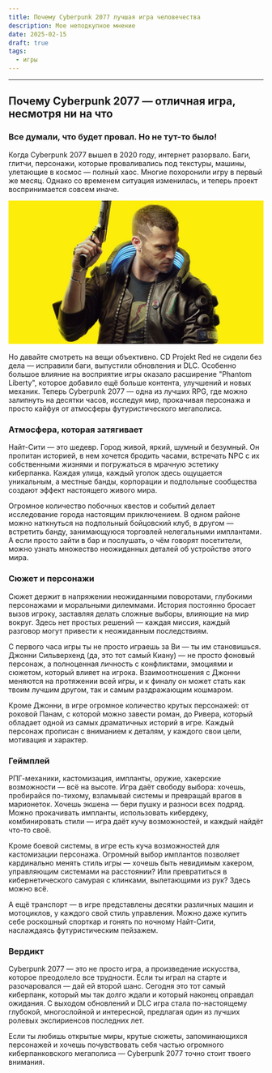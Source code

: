 ```yaml
---
title: Почему Cyberpunk 2077 лучшая игра человечества
description: Мое неподкупное мнение
date: 2025-02-15
draft: true
tags:
  - игры
---
```


---

## Почему Cyberpunk 2077 — отличная игра, несмотря ни на что

### Все думали, что будет провал. Но не тут-то было!

Когда Cyberpunk 2077 вышел в 2020 году, интернет разорвало. Баги, глитчи, персонажи, которые проваливались под текстуры, машины, улетающие в космос — полный хаос. Многие похоронили игру в первый же месяц. Однако со временем ситуация изменилась, и теперь проект воспринимается совсем иначе.

![](cp2077_game-thumbnail.jpg)

Но давайте смотреть на вещи объективно. CD Projekt Red не сидели без дела — исправили баги, выпустили обновления и DLC. Особенно большое влияние на восприятие игры оказало расширение "Phantom Liberty", которое добавило ещё больше контента, улучшений и новых механик. Теперь Cyberpunk 2077 — одна из лучших RPG, где можно залипнуть на десятки часов, исследуя мир, прокачивая персонажа и просто кайфуя от атмосферы футуристического мегаполиса.

### Атмосфера, которая затягивает

Найт-Сити — это шедевр. Город живой, яркий, шумный и безумный. Он пропитан историей, в нем хочется бродить часами, встречать NPC с их собственными жизнями и погружаться в мрачную эстетику киберпанка. Каждая улица, каждый уголок здесь ощущается уникальным, а местные банды, корпорации и подпольные сообщества создают эффект настоящего живого мира. 

Огромное количество побочных квестов и событий делает исследование города настоящим приключением. В одном районе можно наткнуться на подпольный бойцовский клуб, в другом — встретить банду, занимающуюся торговлей нелегальными имплантами. А если просто зайти в бар и послушать, о чём говорят посетители, можно узнать множество неожиданных деталей об устройстве этого мира.

### Сюжет и персонажи

Сюжет держит в напряжении неожиданными поворотами, глубокими персонажами и моральными дилеммами. История постоянно бросает вызов игроку, заставляя делать сложные выборы, влияющие на мир вокруг. Здесь нет простых решений — каждая миссия, каждый разговор могут привести к неожиданным последствиям.

С первого часа игры ты не просто играешь за Ви — ты им становишься. Джонни Сильверхенд (да, это тот самый Киану) — не просто фоновый персонаж, а полноценная личность с конфликтами, эмоциями и сюжетом, который влияет на игрока. Взаимоотношения с Джонни меняются на протяжении всей игры, и к финалу он может стать как твоим лучшим другом, так и самым раздражающим кошмаром.

Кроме Джонни, в игре огромное количество крутых персонажей: от роковой Панам, с которой можно завести роман, до Ривера, который обладает одной из самых драматичных историй в игре. Каждый персонаж прописан с вниманием к деталям, у каждого свои цели, мотивация и характер.

### Геймплей

РПГ-механики, кастомизация, импланты, оружие, хакерские возможности — всё на высоте. Игра даёт свободу выбора: хочешь, пробирайся по-тихому, взламывай системы и превращай врагов в марионеток. Хочешь экшена — бери пушку и разноси всех подряд. Можно прокачивать импланты, использовать кибердеку, комбинировать стили — игра даёт кучу возможностей, и каждый найдёт что-то своё.

Кроме боевой системы, в игре есть куча возможностей для кастомизации персонажа. Огромный выбор имплантов позволяет кардинально менять стиль игры — хочешь быть невидимым хакером, управляющим системами на расстоянии? Или превратиться в кибернетического самурая с клинками, вылетающими из рук? Здесь можно всё. 

А ещё транспорт — в игре представлены десятки различных машин и мотоциклов, у каждого свой стиль управления. Можно даже купить себе роскошный спорткар и гонять по ночному Найт-Сити, наслаждаясь футуристическим пейзажем.

### Вердикт

Cyberpunk 2077 — это не просто игра, а произведение искусства, которое преодолело все трудности. Если ты играл на старте и разочаровался — дай ей второй шанс. Сегодня это тот самый киберпанк, который мы так долго ждали и который наконец оправдал ожидания. С выходом обновлений и DLC игра стала по-настоящему глубокой, многослойной и интересной, предлагая один из лучших ролевых экспириенсов последних лет.

Если ты любишь открытые миры, крутые сюжеты, запоминающихся персонажей и хочешь почувствовать себя частью огромного киберпанковского мегаполиса — Cyberpunk 2077 точно стоит твоего внимания.



